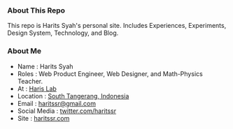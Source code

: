 ### About This Repo

This repo is Harits Syah's personal site. Includes Experiences, Experiments, Design System, Technology, and Blog.

### About Me

- Name : Harits Syah
- Roles : Web Product Engineer, Web Designer, and Math-Physics Teacher.
- At : [Haris Lab](https://www.harislab.com)
- Location : [South Tangerang, Indonesia](https://www.google.com/maps/place/Kota+Tangerang+Selatan,+Banten/data=!4m2!3m1!1s0x2e69fab10419c095:0x1c880c046d198c94?sa=X&ved=2ahUKEwiCnd3VqvqAAxXzcmwGHTlLDx8Q8gF6BAgYEAA&ved=2ahUKEwiCnd3VqvqAAxXzcmwGHTlLDx8Q8gF6BAgZEAI)
- Email : [haritssr@gmail.com](mailto:haritssr@gmail.com)
- Social Media : [twitter.com/haritssr](x.com/haritssr)
- Site : [haritssr.com](https://www.haritssr.com)
